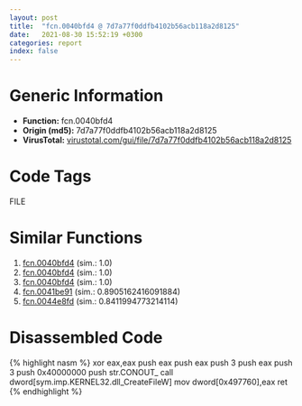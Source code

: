 ```yaml
---
layout: post
title:  "fcn.0040bfd4 @ 7d7a77f0ddfb4102b56acb118a2d8125"
date:   2021-08-30 15:52:19 +0300
categories: report
index: false
---
```


# Generic Information
- **Function:** fcn.0040bfd4
- **Origin (md5):** 7d7a77f0ddfb4102b56acb118a2d8125
- **VirusTotal:** [virustotal.com/gui/file/7d7a77f0ddfb4102b56acb118a2d8125][virustotal_ref]

# Code Tags
<span class="tag" id="FILE">FILE</span>


# Similar Functions

1. [fcn.0040bfd4][similar_1_ref] (sim.: 1.0)
2. [fcn.0040bfd4][similar_2_ref] (sim.: 1.0)
3. [fcn.0040bfd4][similar_3_ref] (sim.: 1.0)
4. [fcn.0041be91][similar_4_ref] (sim.: 0.8905162416091884)
5. [fcn.0044e8fd][similar_5_ref] (sim.: 0.8411994773214114)


# Disassembled Code

{% highlight nasm %}
xor eax,eax
push eax
push eax
push 3
push eax
push 3
push 0x40000000
push str.CONOUT_
call dword[sym.imp.KERNEL32.dll_CreateFileW]
mov dword[0x497760],eax
ret 
{% endhighlight %}


[similar_1_ref]: /report/fcn.0040bfd4@86da4bf04453e93d2b85b0434a4b1ddb
[similar_2_ref]: /report/fcn.0040bfd4@df122b321cb85208f7078f98486a1c28
[similar_3_ref]: /report/fcn.0040bfd4@bad32ff52bca2de2c6feaa30f676dcbc
[similar_4_ref]: /report/fcn.0041be91@33755acdcc496b7cf141bfd1caed6919
[similar_5_ref]: /report/fcn.0044e8fd@c398239b28fba40957850413e73ec9b2
[virustotal_ref]: https://www.virustotal.com/gui/file/7d7a77f0ddfb4102b56acb118a2d8125